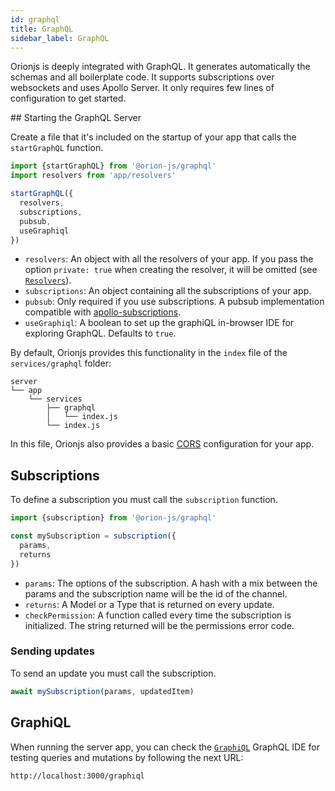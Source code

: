 ```yaml
---
id: graphql
title: GraphQL
sidebar_label: GraphQL
---
```


Orionjs is deeply integrated with GraphQL. It generates automatically the schemas and all boilerplate code. It supports subscriptions over websockets and uses Apollo Server. It only requires few lines of configuration to get started.

## Starting the GraphQL Server

Create a file that it's included on the startup of your app that calls the `startGraphQL` function.

```js
import {startGraphQL} from '@orion-js/graphql'
import resolvers from 'app/resolvers'

startGraphQL({
  resolvers,
  subscriptions,
  pubsub,
  useGraphiql
})
```

- `resolvers`: An object with all the resolvers of your app. If you pass the option `private: true` when creating the resolver, it will be omitted (see [`Resolvers`](https://orionjs.com/docs/resolvers)).
- `subscriptions`: An object containing all the subscriptions of your app.
- `pubsub`: Only required if you use subscriptions. A pubsub implementation compatible with [apollo-subscriptions](https://github.com/apollographql/graphql-subscriptions#pubsub-implementations).
- `useGraphiql`: A boolean to set up the graphiQL in-browser IDE for exploring GraphQL. Defaults to `true`.

By default, Orionjs provides this functionality in the `index` file of the `services/graphql` folder:

```
server
└── app
    └── services
        ├── graphql
        │   └── index.js
        └── index.js
```

In this file, Orionjs also provides a basic [CORS](https://orionjs.com/docs/http#cors) configuration for your app.

## Subscriptions

To define a subscription you must call the `subscription` function.

```js
import {subscription} from '@orion-js/graphql'

const mySubscription = subscription({
  params,
  returns
})
```

- `params`: The options of the subscription. A hash with a mix between the params and the subscription name will be the id of the channel.
- `returns`: A Model or a Type that is returned on every update.
- `checkPermission`: A function called every time the subscription is initialized. The string returned will be the permissions error code.

### Sending updates

To send an update you must call the subscription.

```js
await mySubscription(params, updatedItem)
```

## GraphiQL

When running the server app, you can check the [`GraphiQL`](https://github.com/graphql/graphiql) GraphQL IDE for testing queries and mutations by following the next URL:

```sh
http://localhost:3000/graphiql
```
